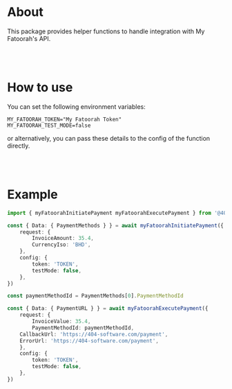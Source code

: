 # About

This package provides helper functions to handle integration with My Fatoorah's API.

<br/><br/>

# How to use

You can set the following environment variables:

```shell
MY_FATOORAH_TOKEN="My Fatoorah Token"
MY_FATOORAH_TEST_MODE=false
```

or alternatively, you can pass these details to the config of the function directly.

<br/><br/>

# Example

```typescript
import { myFatoorahInitiatePayment myFatoorahExecutePayment } from '@404-software/my-fatoorah'

const { Data: { PaymentMethods } } = await myFatoorahInitiatePayment({
	request: {
		InvoiceAmount: 35.4,
		CurrencyIso: 'BHD',
	},
	config: {
		token: 'TOKEN',
		testMode: false,
	},
})

const paymentMethodId = PaymentMethods[0].PaymentMethodId

const { Data: { PaymentURL } } = await myFatoorahExecutePayment({
	request: {
		InvoiceValue: 35.4,
		PaymentMethodId: paymentMethodId,
    CallbackUrl: 'https://404-software.com/payment',
    ErrorUrl: 'https://404-software.com/payment',
	},
	config: {
		token: 'TOKEN',
		testMode: false,
	},
})
```
